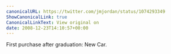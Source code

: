 ```yaml
---
canonicalURL: https://twitter.com/jmjordan/status/1074293349
ShowCanonicalLink: true
CanonicalLinkText: View original on
date: 2008-12-23T14:10:57+00:00
---
```

First purchase after graduation: New Car.